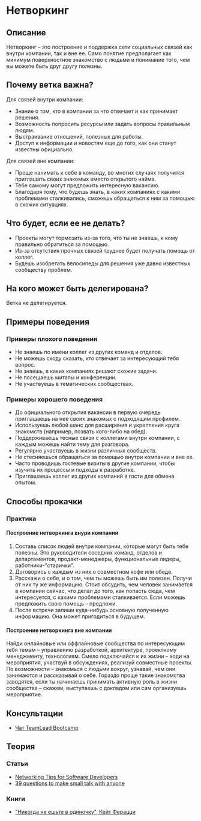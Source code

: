 # Нетворкинг
## Описание
Нетворкинг – это построение и поддержка сети социальных связей как внутри компании, так и вне ее. Само понятие предполагает как минимум поверхностное знакомство с людьми и понимание того, чем вы можете быть друг другу полезны.

## Почему ветка важна?
Для связей внутри компании:
- Знание о том, кто в компании за что отвечает и как принимает решения.
- Возможность попросить ресурсы или задать вопросы правильным людям.
- Выстраивание отношений, полезных для работы.
- Доступ к информации и новостям еще до того, как они станут известны официально.

Для связей вне компании:
- Проще нанимать к себе в команду, во многих случаях получится приглашать своих знакомых вместо открытого найма.
- Тебе самому могут предложить интересную вакансию.
- Благодаря тому, что будешь знать, в каких компаниях с какими проблемами сталкивались, сможешь обращаться к ним за помощью в схожих ситуациях.

## Что будет, если ее не делать?
- Проекты могут тормозить из-за того, что ты не знаешь, к кому правильно обратиться за помощью.
- Из-за отсутствия прочных связей труднее будет получать помощь от коллег.
- Будешь изобретать велосипеды для решения уже давно известных сообществу проблем.

## На кого может быть делегирована?
Ветка не делегируется.

## Примеры поведения
### Примеры плохого поведения
- Не знаешь по имени коллег из других команд и отделов.
- Не можешь сходу сказать, кто отвечает за интересующий тебя вопрос.
- Не знаешь, в каких компаниях решают схожие задачи.
- Не посещаешь митапы и конференции.
- Не участвуешь в тематических сообществах.

### Примеры хорошего поведения
- До официального открытия вакансии в первую очередь приглашаешь на нее своих знакомых с подходящим профилем.
- Используешь любой шанс для расширения и укрепления круга знакомств (например, позвать кого-либо на обед).
- Поддерживаешь тесные связи с коллегами внутри компании, с каждым можешь найти тему для разговора.
- Регулярно участвуешь в жизни различных сообществ.
- Не стесняешься обращаться за помощью внутри компании и вне ее.
- Часто проводишь гостевые визиты в другие компании, чтобы изучить их процессы и подходы к разработке.
- Приглашаешь коллег из других компаний в гости для обмена опытом.

## Способы прокачки
### Практика
#### Построение нетворкинга внури компании
1. Составь список людей внутри компании, которые могут быть тебе полезны. Это руководители соседних команд, отделов и департаментов, продакт-менеджеры, функциональные лидеры, работники-"старички".
2. Договорись с каждым из них о совместном кофе или обеде.
3. Расскажи о себе, и о том, чем ты можешь быть им полезен. Получи от них ту же информацию. Стоит обсудить, чем человек занимается в компании сейчас, что делал до того, как попасть сюда, чем интересуется, с какими проблемами сталкивается. Если можешь предложить свою помощь – предложи.
4. После встречи запиши куда-нибудь основную полученную информацию. Она может пригодиться в будущем.

#### Построение нетворкинга вне компании
Найди онлайновые или оффлайновые сообщества по интересующим тебя темам – управлению разработкой, архитектуре, проектному менеджменту, технологиям. Смело подключайся к их жизни – ходи на мероприятия, участвуй в обсуждениях, реализуй совместные проекты. По возможности – знакомься с людьми вокруг, узнавай, чем они занимаются и рассказывай о себе. Гораздо проще такие знакомства заводятся, если ты начинаешь принимать активную роль в жизни сообщества – скажем, выступаешь с докладом или сам организуешь мероприятие.

## Консультации
- [Чат TeamLead Bootcamp](https://t.me/teamlead_bootcamp)

## Теория
### Статьи
- [Networking Tips for Software Developers](https://medium.com/swlh/networking-tips-for-software-developers-b84ffddc98ba)
- [39 questions to make small talk with anyone](https://www.theladders.com/career-advice/39-questions-to-help-make-small-talk-with-anyone)

### Книги
- ["Никогда не ешьте в одиночку", Кейт Ферацци](https://www.mann-ivanov-ferber.ru/books/mif/nevereatalone/)
